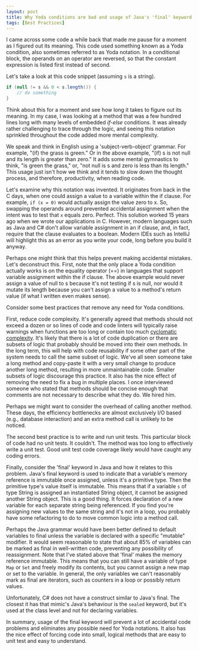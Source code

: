 ```yaml
---
layout: post
title: Why Yoda conditions are bad and usage of Java's 'final' keyword is good
tags: [Best Practices]
---
```


I came across some code a while back that made me pause for a moment as I figured out its meaning. This code used something known as a Yoda condition, also sometimes referred to as Yoda notation. In a conditional block, the operands on an operator are reversed, so that the constant expression is listed first instead of second.

Let's take a look at this code snippet (assuming `s` is a string).

```java
if (null != s && 0 < s.length()) {
    // do something
}
```

Think about this for a moment and see how long it takes to figure out its meaning. In my case, I was looking at a method that was a few hundred lines long with many levels of embedded _if-else_ conditions. It was already rather challenging to trace through the logic, and seeing this notation sprinkled throughout the code added more mental complexity.

We speak and think in English using a 'subject-verb-object' grammar. For example, "(if) the grass is green." Or in the above example, "(if) s is not null and its length is greater than zero." It adds some mental gymnastics to think, "is green the grass," or, "not null is s and zero is less than its length." This usage just isn't how we think and it tends to slow down the thought process, and therefore, productivity, when reading code.

Let's examine why this notation was invented. It originates from back in the C days, when one could assign a value to a variable within the if clause. For example, `if (x = 0)` would actually assign the value zero to x. So, swapping the operands around prevented accidental assignment when the intent was to test that `x` equals zero. Perfect. This solution worked 15 years ago when we wrote our applications in C. However, modern languages such as Java and C# don't allow variable assignment in an if clause, and, in fact, require that the clause evaluates to a boolean. Modern IDEs such as IntelliJ will highlight this as an error as you write your code, long before you build it anyway.

Perhaps one might think that this helps prevent making accidental mistakes. Let's deconstruct this. First, note that the only place a Yoda condition actually works is on the equality operator (==) in languages that support variable assignment within the if clause. The above example would never assign a value of null to s because it's not testing if s is null, nor would it mutate its length because you can't assign a value to a method's return value (if what I written even makes sense).

Consider some best practices that remove any need for Yoda conditions.

First, reduce code complexity. It's generally agreed that methods should not exceed a dozen or so lines of code and code linters will typically raise warnings when functions are too long or contain too much [cyclomatic complexity](https://en.wikipedia.org/wiki/Cyclomatic_complexity). It's likely that there is a lot of code duplication or there are subsets of logic that probably should be moved into their own methods. In the long term, this will help with code reusability if some other part of the system needs to call the same subset of logic. We've all seen someone take a long method and copy-paste it with a very small change to produce another long method, resulting in more unmaintainable code. Smaller subsets of logic discourage this practice. It also has the nice effect of removing the need to fix a bug in multiple places. I once interviewed someone who stated that methods should be concise enough that comments are not necessary to describe what they do. We hired him.

Perhaps we might want to consider the overhead of calling another method. These days, the efficiency bottlenecks are almost exclusively I/O based (e.g., database interaction) and an extra method call is unlikely to be noticed.

The second best practice is to write and run unit tests. This particular block of code had no unit tests. It couldn't. The method was too long to effectively write a unit test. Good unit test code coverage likely would have caught any coding errors.

Finally, consider the 'final' keyword in Java and how it relates to this problem. Java's final keyword is used to indicate that a variable's memory reference is immutable once assigned, unless it's a primitive type. Then the primitive type's value itself is immutable. This means that if a variable `s` of type String is assigned an instantiated String object, it cannot be assigned another String object. This is a good thing. It forces declaration of a new variable for each separate string being referenced. If you find you're assigning new values to the same string and it's not in a loop, you probably have some refactoring to do to move common logic into a method call.

Perhaps the Java grammar would have been better defined to default variables to final unless the variable is declared with a specific "mutable" modifier. It would seem reasonable to state that about 85% of variables can be marked as final in well-written code, preventing any possibility of reassignment. Note that I've stated above that 'final' makes the memory reference immutable. This means that you can still have a variable of type `Map` or `Set` and freely modify its contents, but you cannot assign a new map or set to the variable. In general, the only variables we can't reasonably mark as final are iterators, such as counters in a loop or possibly return values.

Unfortunately, C# does not have a construct similar to Java's final. The closest it has that mimic's Java's behaviour is the `sealed` keyword, but it's used at the class level and not for declaring variables.

In summary, usage of the final keyword will prevent a lot of accidental code problems and eliminates any possible need for Yoda notations. It also has the nice effect of forcing code into small, logical methods that are easy to unit test and easy to understand.
